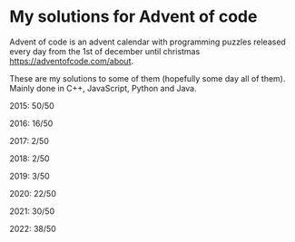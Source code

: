 # My solutions for Advent of code

Advent of code is an advent calendar with programming puzzles released every day from the 1st of december until christmas https://adventofcode.com/about.

These are my solutions to some of them (hopefully some day all of them). Mainly done in C++, JavaScript, Python and Java.

2015: 50/50

2016: 16/50

2017: 2/50

2018: 2/50

2019: 3/50

2020: 22/50

2021: 30/50

2022: 38/50
